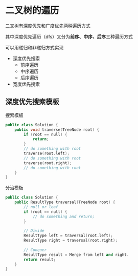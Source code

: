 # 二叉树的遍历

二叉树有深度优先和广度优先两种遍历方式

其中深度优先遍历（dfs）又分为**前序、中序、后序**三种遍历方式

可以用递归和非递归方式实现

- 深度优先搜索
  - 前序遍历
  - 中序遍历
  - 后序遍历
- 宽度优先搜索


## 深度优先搜索模板

搜索模板

```cpp
public class Solution {
    public void traverse(TreeNode root) {
        if (root == null) {
            return;
        }
        // do something with root
        traverse(root.left);
        // do something with root
        traverse(root.right);
        // do something with root
    }
}
```

分治模板

```cpp
public class Solution {
    public ResultType traversal(TreeNode root) {
        // null or leaf
        if (root == null) {
            // do something and return;
        }
        
        // Divide
        ResultType left = traversal(root.left);
        ResultType right = traversal(root.right);
        
        // Conquer
        ResultType result = Merge from left and right.
        return result;
    }
}
```
